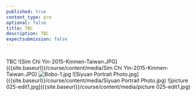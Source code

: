 ```yaml
---
published: true
content_type: pre
optional: false
title: TBC
description: TBC
expectsubmission: false
---
```

## 

TBC
![Sim Chi Yin-2015-Kinmen-Taiwan.JPG]({{site.baseurl}}/course/content/media/Sim Chi Yin-2015-Kinmen-Taiwan.JPG)
![Bobo-1.jpg]({{site.baseurl}}/course/content/media/Bobo-1.jpg)
![Siyuan Portrait Photo.jpg]({{site.baseurl}}/course/content/media/Siyuan Portrait Photo.jpg)
![picture 025-edit1.jpg]({{site.baseurl}}/course/content/media/picture 025-edit1.jpg)
